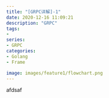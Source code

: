 ```yaml
---
title: "[GRPC详解]-1"
date: 2020-12-16 11:09:21
description: "GRPC"
tags:
-
series:
- GRPC
categories:
- Golang
- Frame

image: images/feature1/flowchart.png
---
```




afdsaf


